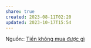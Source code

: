 ```yaml
---
share: true
created: 2023-08-11T02:20
updated: 2023-10-17T15:54
---
```

Nguồn:: [Tiền không mua được gì](../../../%CE%9E%20Ngu%E1%BB%93n/Kinh%20t%E1%BA%BF%20h%E1%BB%8Dc/Ti%E1%BB%81n%20kh%C3%B4ng%20mua%20%C4%91%C6%B0%E1%BB%A3c%20g%C3%AC.md)
